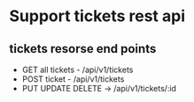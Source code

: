 # Support tickets rest api

## tickets resorse end points

- GET all tickets - /api/v1/tickets
- POST ticket - /api/v1/tickets
- PUT UPDATE DELETE -> /api/v1/tickets/:id
